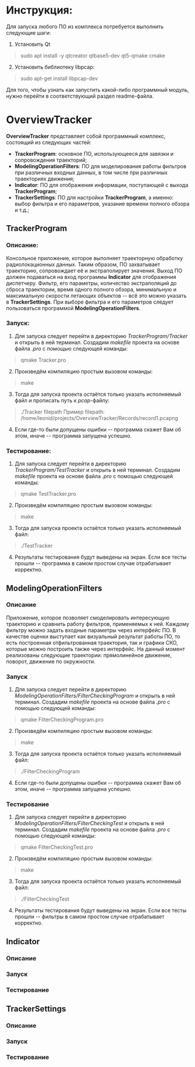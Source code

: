 # Инструкция:
Для запуска любого ПО из комплекса потребуется выполнить следующие шаги:
1) Установить Qt
>sudo apt install -y qtcreator qtbase5-dev qt5-qmake cmake

2) Установить библиотеку libpcap:
> sudo apt-get install libpcap-dev

Для того, чтобы узнать как запустить какой-либо программный модуль, нужно перейти в соответствующий раздел readme-файла.

# OverviewTracker
__OverviewTracker__ представляет собой программный комплекс, состоящий из следующих частей:
* __TrackerProgram__: основное ПО, использующееся для завязки и сопровождения траекторий;
* __ModelingOperationFilters__: ПО для моделирования работы фильтров при различных входных данных, в том числе при различных траекториях движения;
* __Indicator__: ПО для отображения информации, поступающей с выхода __TrackerProgram__;
* __TrackerSettings__: ПО для настройки __TrackerProgram__, а именно: выбор фильтра и его параметров, указание времени полного обзора и т.д.;

## TrackerProgram

### Описание:
Консольное приложение, которое выполняет траекторную обработку радиолокационных данных. Таким образом, ПО захватывает траекторию, сопровождает её и экстраполирует значения. Выход ПО должен подаваться на вход программы __Indicator__ для отображения диспетчеру. Фильтр, его параметры, количество экстраполяций до сброса траектории, время одного полного обзора, минимальную и максимальную скорости летающих объектов -- всё это можно указать в __TrackerSettings__. При выборе фильтра и его параметров следует пользоваться программой __ModelingOperationFilters__.

### Запуск:

1) Для запуска следует перейти в директорию _TrackerProgram/Tracker_ и открыть в ней терминал. Создадим _makefile_ проекта на основе файла _.pro_ с помощью следующей команды:
> qmake Tracker.pro
2) Произведём компиляцию простым вызовом команды:
> make
3) Тогда для запуска проекта остаётся только указать исполняемый файл и прописать путь к _pcap_-файлу:
> ./Tracker filepath
Пример filepath:
> /home/leonid/projects/OverviewTracker/Records/record1.pcapng
4) Если где-то были допущены ошибки -- программа скажет Вам об этом, иначе -- программа запущена успешно.

### Тестирование:

1)  Для запуска следует перейти в директорию _TrackerProgram/TestTracker_ и открыть в ней терминал. Создадим _makefile_ проекта на основе файла _.pro_ с помощью следующей команды:
> qmake TestTracker.pro
2) Произведём компиляцию простым вызовом команды:
> make
3) Тогда для запуска проекта остаётся только указать исполняемый файл:
> ./TestTracker
4) Результаты тестирования будут выведены на экран. Если все тесты прошли -- программа в самом простом случае отрабатывает корректно.

## ModelingOperationFilters

### Описание

Приложение, которое позволяет смоделировать интересующую траекторию и сравнить работу фильтров, применяемых к ней. Каждому фильтру можно задать входные параметры через интерфейс ПО. В качестве оценки выступает как визуальный результат работы ПО, то есть построенная отфильтрованная траектория, так и графики СКО, которые можно построить также через интерфейс. На данный момент реализованы следующие траектории: прямолинейное движение, поворот, движение по окружности.

### Запуск

1) Для запуска следует перейти в директорию _ModelingOperationFilters/FilterCheckingProgram_ и открыть в ней терминал. Создадим _makefile_ проекта на основе файла _.pro_ с помощью следующей команды:
> qmake FilterCheckingProgram.pro
2) Произведём компиляцию простым вызовом команды:
> make
3) Тогда для запуска проекта остаётся только указать исполняемый файл:
> ./FilterCheckingProgram
4) Если где-то были допущены ошибки -- программа скажет Вам об этом, иначе -- программа запущена успешно.

### Тестирование

1)  Для запуска следует перейти в директорию _ModelingOperationFilters/FilterCheckingTest_ и открыть в ней терминал. Создадим _makefile_ проекта на основе файла _.pro_ с помощью следующей команды:
> qmake FilterCheckingTest.pro
2) Произведём компиляцию простым вызовом команды:
> make
3) Тогда для запуска проекта остаётся только указать исполняемый файл:
> ./FilterCheckingTest
4) Результаты тестирования будут выведены на экран. Если все тесты прошли -- фильтры в самом простом случае отрабатывает корректно.

## Indicator
### Описание

### Запуск

### Тестирование

## TrackerSettings
### Описание

### Запуск

### Тестирование
